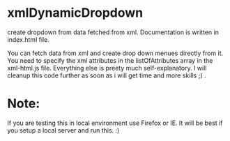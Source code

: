 # xmlDynamicDropdown
create dropdown from data fetched from xml. Documentation is written in index.html file.

You can fetch data from xml and create drop down menues directly from it. You need to specify the xml attributes in the listOfAttributes array in the xml-html.js file. Everything else is preety much self-explanatory. I will cleanup this code further as soon as i will get time and more skills ;) . 

# Note:
If you are testing this in local environment use Firefox or IE. It will be best if you setup a local server and run this. :)
